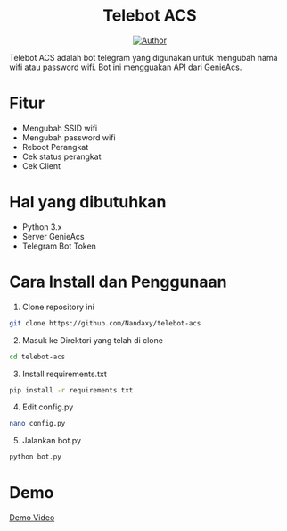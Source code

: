 <h1 align="center">Telebot ACS</h1>

</p>
<p align="center">
<a href="https://github.com/Nandaxy"><img title="Author" src="https://img.shields.io/badge/AUTHOR-Nandaxy-green.svg?style=for-the-badge&logo=github"></a>

Telebot ACS adalah bot telegram yang digunakan untuk mengubah nama wifi atau password wifi. Bot ini mengguakan API dari GenieAcs.

# Fitur
- Mengubah SSID wifi
- Mengubah password wifi
- Reboot Perangkat
- Cek status perangkat
- Cek Client

# Hal yang dibutuhkan

- Python 3.x
- Server GenieAcs
- Telegram Bot Token

# Cara Install dan Penggunaan

1. Clone repository ini

```bash
git clone https://github.com/Nandaxy/telebot-acs
```

2. Masuk ke Direktori yang telah di clone

```bash
cd telebot-acs
```

3. Install requirements.txt

```bash
pip install -r requirements.txt
```

4. Edit config.py

```bash
nano config.py
```

5. Jalankan bot.py

```bash 
python bot.py
```

# Demo

[Demo Video](https://www.zenn.my.id/file/video/lv_0_20250123094156.mp4)
